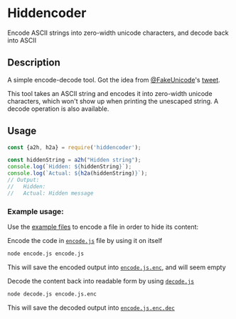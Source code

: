 # Hiddencoder
Encode ASCII strings into zero-width unicode characters, and decode back into ASCII

## Description
A simple encode-decode tool.
Got the idea from [@FakeUnicode](https://twitter.com/FakeUnicode)'s [tweet](https://twitter.com/FakeUnicode/status/882419542990831616).

This tool takes an ASCII string and encodes it into zero-width unicode characters, which won't show up when printing the unescaped string.
A decode operation is also available.

## Usage
```Javascript
const {a2h, h2a} = require('hiddencoder');

const hiddenString = a2h("Hidden string");
console.log(`Hidden: ${hiddenString}`);
console.log(`Actual: ${h2a(hiddenString)}`);
// Output:
//   Hidden: 󠀇󠁀󠀵󠀵󠀶󠁅󠄳󠁄󠀶󠁐󠁐󠀲󠀸󠀶
//   Actual: Hidden message
```

### Example usage:
Use the [example files](example/) to encode a file in order to hide its content:

Encode the code in [`encode.js`](example/encode.js) file by using it on itself
```Bash
node encode.js encode.js
```
This will save the encoded output into [`encode.js.enc`](example/encode.js.enc), and will seem empty

Decode the content back into readable form by using [`decode.js`](example/decode.js)
```Bash
node decode.js encode.js.enc
```
This will save the decoded output into [`encode.js.enc.dec`](example/encode.js.enc.dec)